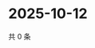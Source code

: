# 2025-10-12

共 0 条

<!-- BEGIN ZHIHUVIDEO -->
<!-- 最后更新时间 Sun Oct 12 2025 00:11:26 GMT+0800 (China Standard Time) -->

<!-- END ZHIHUVIDEO -->
